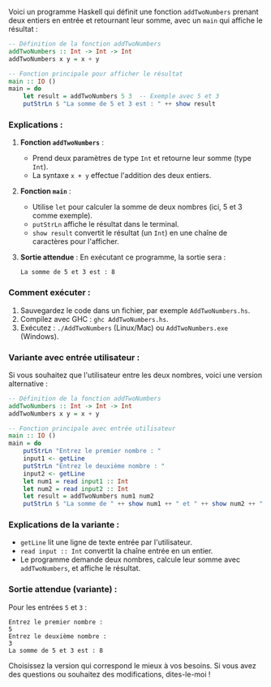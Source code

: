 Voici un programme Haskell qui définit une fonction `addTwoNumbers` prenant deux entiers en entrée et retournant leur somme, avec un `main` qui affiche le résultat :

```haskell
-- Définition de la fonction addTwoNumbers
addTwoNumbers :: Int -> Int -> Int
addTwoNumbers x y = x + y

-- Fonction principale pour afficher le résultat
main :: IO ()
main = do
    let result = addTwoNumbers 5 3  -- Exemple avec 5 et 3
    putStrLn $ "La somme de 5 et 3 est : " ++ show result
```

### Explications :
1. **Fonction `addTwoNumbers`** :
   - Prend deux paramètres de type `Int` et retourne leur somme (type `Int`).
   - La syntaxe `x + y` effectue l'addition des deux entiers.

2. **Fonction `main`** :
   - Utilise `let` pour calculer la somme de deux nombres (ici, 5 et 3 comme exemple).
   - `putStrLn` affiche le résultat dans le terminal.
   - `show result` convertit le résultat (un `Int`) en une chaîne de caractères pour l'afficher.

3. **Sortie attendue** :
   En exécutant ce programme, la sortie sera :
   ```
   La somme de 5 et 3 est : 8
   ```

### Comment exécuter :
1. Sauvegardez le code dans un fichier, par exemple `AddTwoNumbers.hs`.
2. Compilez avec GHC : `ghc AddTwoNumbers.hs`.
3. Exécutez : `./AddTwoNumbers` (Linux/Mac) ou `AddTwoNumbers.exe` (Windows).

### Variante avec entrée utilisateur :
Si vous souhaitez que l'utilisateur entre les deux nombres, voici une version alternative :

```haskell
-- Définition de la fonction addTwoNumbers
addTwoNumbers :: Int -> Int -> Int
addTwoNumbers x y = x + y

-- Fonction principale avec entrée utilisateur
main :: IO ()
main = do
    putStrLn "Entrez le premier nombre : "
    input1 <- getLine
    putStrLn "Entrez le deuxième nombre : "
    input2 <- getLine
    let num1 = read input1 :: Int
    let num2 = read input2 :: Int
    let result = addTwoNumbers num1 num2
    putStrLn $ "La somme de " ++ show num1 ++ " et " ++ show num2 ++ " est : " ++ show result
```

### Explications de la variante :
- `getLine` lit une ligne de texte entrée par l'utilisateur.
- `read input :: Int` convertit la chaîne entrée en un entier.
- Le programme demande deux nombres, calcule leur somme avec `addTwoNumbers`, et affiche le résultat.

### Sortie attendue (variante) :
Pour les entrées `5` et `3` :
```
Entrez le premier nombre : 
5
Entrez le deuxième nombre : 
3
La somme de 5 et 3 est : 8
```

Choisissez la version qui correspond le mieux à vos besoins. Si vous avez des questions ou souhaitez des modifications, dites-le-moi !
